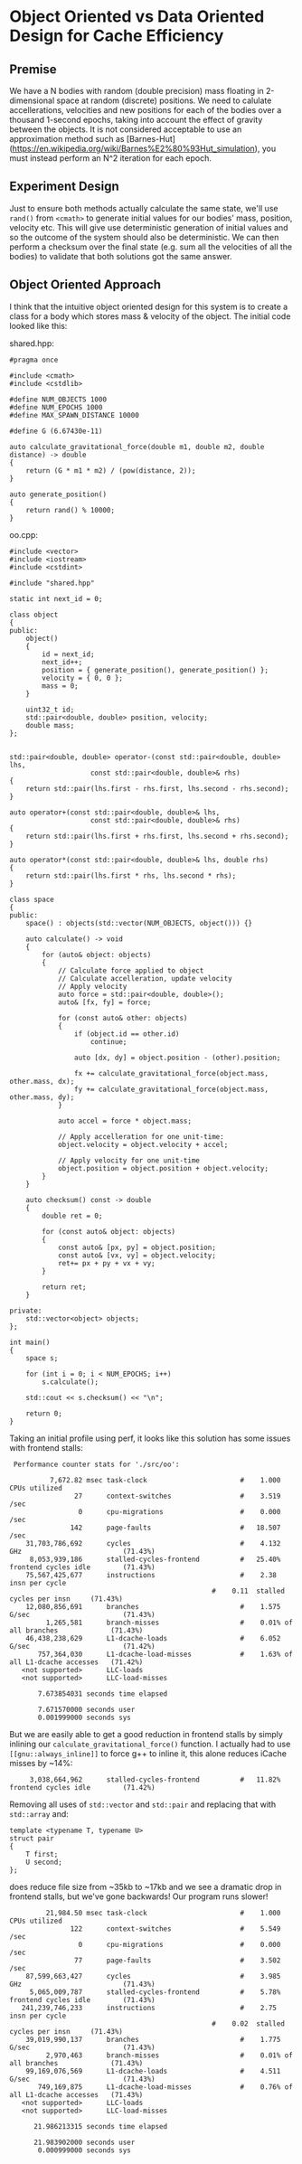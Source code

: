 # Object Oriented vs Data Oriented Design for Cache Efficiency

## Premise

We have a N bodies with random (double precision) mass floating in 2-dimensional space at random (discrete) positions. We need to calulate accellerations, velocities and new positions for each of the bodies over a thousand 1-second epochs, 
taking into account the effect of gravity between the objects. It is not considered acceptable to use an approximation method such as [Barnes-Hut] (https://en.wikipedia.org/wiki/Barnes%E2%80%93Hut_simulation), you must instead perform
an N^2 iteration for each epoch.

## Experiment Design

Just to ensure both methods actually calculate the same state, we'll use `rand()` from `<cmath>` to generate initial values for our bodies' mass, position, velocity etc. This will give use deterministic generation of initial values and so the outcome of the system should also be deterministic. We can then perform a checksum over the final state (e.g. sum all the velocities of all the bodies) to validate that both solutions got the same answer.

## Object Oriented Approach

I think that the intuitive object oriented design for this system is to create a class for a body which stores mass & velocity of the object. The initial code looked like this:

shared.hpp:

```
#pragma once

#include <cmath>
#include <cstdlib>

#define NUM_OBJECTS 1000
#define NUM_EPOCHS 1000
#define MAX_SPAWN_DISTANCE 10000

#define G (6.67430e-11)

auto calculate_gravitational_force(double m1, double m2, double distance) -> double
{
    return (G * m1 * m2) / (pow(distance, 2));
}

auto generate_position()
{
    return rand() % 10000;
}

```
oo.cpp:
```
#include <vector>
#include <iostream>
#include <cstdint>

#include "shared.hpp"

static int next_id = 0;

class object
{
public:
    object()
    {
        id = next_id;
        next_id++;
        position = { generate_position(), generate_position() };
        velocity = { 0, 0 };
        mass = 0;
    }

    uint32_t id;
    std::pair<double, double> position, velocity;
    double mass;
};


std::pair<double, double> operator-(const std::pair<double, double> lhs,
                    const std::pair<double, double>& rhs)
{
    return std::pair(lhs.first - rhs.first, lhs.second - rhs.second);
}

auto operator+(const std::pair<double, double>& lhs,
                    const std::pair<double, double>& rhs)
{
    return std::pair(lhs.first + rhs.first, lhs.second + rhs.second);
}

auto operator*(const std::pair<double, double>& lhs, double rhs)
{
    return std::pair(lhs.first * rhs, lhs.second * rhs);
}

class space
{
public:
    space() : objects(std::vector(NUM_OBJECTS, object())) {}

    auto calculate() -> void
    {
        for (auto& object: objects)
        {
            // Calculate force applied to object
            // Calculate accelleration, update velocity
            // Apply velocity
            auto force = std::pair<double, double>();
            auto& [fx, fy] = force;

            for (const auto& other: objects)
            {
                if (object.id == other.id)
                    continue;

                auto [dx, dy] = object.position - (other).position;

                fx += calculate_gravitational_force(object.mass, other.mass, dx);
                fy += calculate_gravitational_force(object.mass, other.mass, dy);
            }

            auto accel = force * object.mass;

            // Apply accelleration for one unit-time:
            object.velocity = object.velocity + accel;
            
            // Apply velocity for one unit-time
            object.position = object.position + object.velocity;
        }
    }

    auto checksum() const -> double
    {
        double ret = 0;

        for (const auto& object: objects)
        {
            const auto& [px, py] = object.position;
            const auto& [vx, vy] = object.velocity;
            ret+= px + py + vx + vy;
        }

        return ret;
    }

private:
    std::vector<object> objects;
};

int main()
{
    space s;

    for (int i = 0; i < NUM_EPOCHS; i++)
        s.calculate();

    std::cout << s.checksum() << "\n";

    return 0;
}
```

Taking an initial profile using perf, it looks like this solution has some issues with frontend stalls:
```
 Performance counter stats for './src/oo':

          7,672.82 msec task-clock                       #    1.000 CPUs utilized             
                27      context-switches                 #    3.519 /sec                      
                 0      cpu-migrations                   #    0.000 /sec                      
               142      page-faults                      #   18.507 /sec                      
    31,703,786,692      cycles                           #    4.132 GHz                         (71.43%)
     8,053,939,186      stalled-cycles-frontend          #   25.40% frontend cycles idle        (71.43%)
    75,567,425,677      instructions                     #    2.38  insn per cycle            
                                                  #    0.11  stalled cycles per insn     (71.43%)
    12,080,856,691      branches                         #    1.575 G/sec                       (71.43%)
         1,265,581      branch-misses                    #    0.01% of all branches             (71.43%)
    46,438,238,629      L1-dcache-loads                  #    6.052 G/sec                       (71.42%)
       757,364,030      L1-dcache-load-misses            #    1.63% of all L1-dcache accesses   (71.42%)
   <not supported>      LLC-loads                                                             
   <not supported>      LLC-load-misses                                                       

       7.673854031 seconds time elapsed

       7.671570000 seconds user
       0.001999000 seconds sys
```

But we are easily able to get a good reduction in frontend stalls by simply inlining our `calculate_gravitational_force()` function. I actually had to use `[[gnu::always_inline]]` to force g++ to inline it, this alone reduces iCache misses by ~14%:
```
     3,038,664,962      stalled-cycles-frontend          #   11.82% frontend cycles idle        (71.42%)
```

Removing all uses of `std::vector` and `std::pair` and replacing that with `std::array` and:
```
template <typename T, typename U>
struct pair
{
    T first;
    U second;
};
```
does reduce file size from ~35kb to ~17kb and we see a dramatic drop in frontend stalls, but we've gone backwards! Our program runs slower!
```
         21,984.50 msec task-clock                       #    1.000 CPUs utilized             
               122      context-switches                 #    5.549 /sec                      
                 0      cpu-migrations                   #    0.000 /sec                      
                77      page-faults                      #    3.502 /sec                      
    87,599,663,427      cycles                           #    3.985 GHz                         (71.43%)
     5,065,009,787      stalled-cycles-frontend          #    5.78% frontend cycles idle        (71.43%)
   241,239,746,233      instructions                     #    2.75  insn per cycle            
                                                  #    0.02  stalled cycles per insn     (71.43%)
    39,019,990,137      branches                         #    1.775 G/sec                       (71.43%)
         2,970,463      branch-misses                    #    0.01% of all branches             (71.43%)
    99,169,076,569      L1-dcache-loads                  #    4.511 G/sec                       (71.43%)
       749,169,875      L1-dcache-load-misses            #    0.76% of all L1-dcache accesses   (71.43%)
   <not supported>      LLC-loads                                                             
   <not supported>      LLC-load-misses                                                       

      21.986213315 seconds time elapsed

      21.983902000 seconds user
       0.000999000 seconds sys
```
